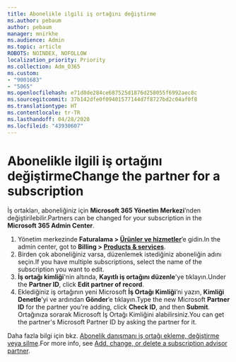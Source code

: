 ```yaml
---
title: Abonelikle ilgili iş ortağını değiştirme
ms.author: pebaum
author: pebaum
manager: mnirkhe
ms.audience: Admin
ms.topic: article
ROBOTS: NOINDEX, NOFOLLOW
localization_priority: Priority
ms.collection: Adm_O365
ms.custom:
- "9001683"
- "5065"
ms.openlocfilehash: e71d8de284ce687525d1876d258055f6992aec8c
ms.sourcegitcommit: 37b142dfe0f09401577144d7f8727bd2c04af0f8
ms.translationtype: HT
ms.contentlocale: tr-TR
ms.lasthandoff: 04/28/2020
ms.locfileid: "43930607"
---
```

# <a name="change-the-partner-for-a-subscription"></a><span data-ttu-id="90701-102">Abonelikle ilgili iş ortağını değiştirme</span><span class="sxs-lookup"><span data-stu-id="90701-102">Change the partner for a subscription</span></span>

<span data-ttu-id="90701-103">İş ortakları, aboneliğiniz için **Microsoft 365 Yönetim Merkezi**’nden değiştirilebilir.</span><span class="sxs-lookup"><span data-stu-id="90701-103">Partners can be changed for your subscription in the **Microsoft 365 Admin Center**.</span></span>

1. <span data-ttu-id="90701-104">Yönetim merkezinde **Faturalama > [Ürünler ve hizmetler](https://go.microsoft.com/fwlink/p/?linkid=842054)**’e gidin.</span><span class="sxs-lookup"><span data-stu-id="90701-104">In the admin center, got to **Billing > [Products & services](https://go.microsoft.com/fwlink/p/?linkid=842054)**.</span></span> 
2. <span data-ttu-id="90701-105">Birden çok aboneliğiniz varsa, düzenlemek istediğiniz aboneliğin adını seçin.</span><span class="sxs-lookup"><span data-stu-id="90701-105">If you have multiple subscriptions, select the name of the subscription you want to edit.</span></span> 
3. <span data-ttu-id="90701-106">**İş ortağı kimliği**'nin altında, **Kayıtlı iş ortağını düzenle**'ye tıklayın.</span><span class="sxs-lookup"><span data-stu-id="90701-106">Under the **Partner ID**, click **Edit partner of record**.</span></span>
4. <span data-ttu-id="90701-107">Eklediğiniz iş ortağının yeni Microsoft **İş Ortağı Kimliği**’ni yazın, **Kimliği Denetle**’yi ve ardından **Gönder**’e tıklayın.</span><span class="sxs-lookup"><span data-stu-id="90701-107">Type the new Microsoft **Partner ID** for the partner you're adding, click **Check ID**, and then **Submit**.</span></span> <span data-ttu-id="90701-108">Ortağınıza sorarak Microsoft İş Ortağı Kimliğini alabilirsiniz.</span><span class="sxs-lookup"><span data-stu-id="90701-108">You can get the partner's Microsoft Partner ID by asking the partner for it.</span></span>

<span data-ttu-id="90701-109">Daha fazla bilgi için bkz. [Abonelik danışmanı iş ortağı ekleme, değiştirme veya silme](https://docs.microsoft.com/microsoft-365/admin/misc/add-partner).</span><span class="sxs-lookup"><span data-stu-id="90701-109">For more info, see [Add, change, or delete a subscription advisor partner](https://docs.microsoft.com/microsoft-365/admin/misc/add-partner).</span></span> 
